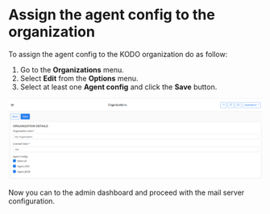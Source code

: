 # Assign the agent config to the organization

To assign the agent config to the KODO organization do as follow:

1. Go to the **Organizations** menu.
2. Select **Edit** from the **Options** menu.
3. Select at least one **Agent config** and click the **Save** button.

![](../../../.gitbook/assets/image%20%2812%29.png)

Now you can to the admin dashboard and proceed with the mail server configuration.

